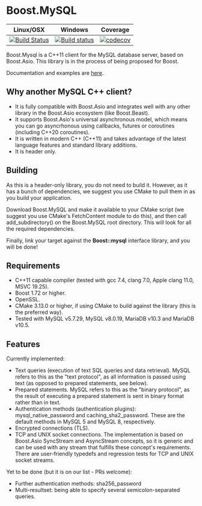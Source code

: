 # Boost.MySQL

 Linux/OSX | Windows | Coverage
-----------|---------|----------
[![Build Status](https://travis-ci.com/anarthal/mysql.png?branch=master)](https://github.com/anarthal/mysql) | [![Build status](https://ci.appveyor.com/api/projects/status/slqnb8mt91v33p1y/branch/master?svg=true)](https://ci.appveyor.com/project/anarthal/mysql/branch/master) | [![codecov](https://codecov.io/gh/anarthal/mysql/branch/master/graph/badge.svg)](https://codecov.io/gh/anarthal/mysql-asio/branch/master) | [![Build docs](https://github.com/anarthal/mysql/actions/workflows/build-docs.yml/badge.svg)](https://github.com/anarthal/mysql/actions/workflows/build-docs.yml)

Boost.Mysql is a C++11 client for the MySQL database server, based on Boost.Asio.
This library is in the process of being proposed for Boost.

Documentation and examples are [here](https://anarthal.github.io/mysql/index.html).

## Why another MySQL C++ client?

- It is fully compatible with Boost.Asio and integrates well with any other
  library in the Boost.Asio ecosystem (like Boost.Beast).
- It supports Boost.Asio's universal asynchronous model, which means you can
  go asyncrhonous using callbacks, futures or coroutines (including C++20 coroutines).
- It is written in modern C++ (C++11) and takes advantage of the latest language
  features and standard library additions.
- It is header only.

## Building

As this is a header-only library, you do not need to build it. However, as it
has a bunch of dependencies, we suggest you use CMake to pull them in as you build
your application.

Download Boost.MySQL and make it available to your CMake script (we suggest you use
CMake's FetchContent module to do this), and then call add_subdirectory() on the
Boost.MySQL root directory. This will look for all the required dependencies.

Finally, link your target against the **Boost::mysql** interface library, and you will be done!

## Requirements

- C++11 capable compiler (tested with gcc 7.4, clang 7.0, Apple clang 11.0, MSVC 19.25).
- Boost 1.72 or higher.
- OpenSSL.
- CMake 3.13.0 or higher, if using CMake to build against the library (this is the preferred way).
- Tested with MySQL v5.7.29, MySQL v8.0.19, MariaDB v10.3 and MariaDB v10.5.

## Features

Currently implemented:
- Text queries (execution of text SQL queries and data retrieval).
  MySQL refers to this as the "text protocol", as all information is passed using text
  (as opposed to prepared statements, see below).
- Prepared statements. MySQL refers to this as the "binary protocol", as the result
  of executing a prepared statement is sent in binary format rather than in text.
- Authentication methods (authentication plugins): mysql_native_password and
  caching_sha2_password. These are the default methods in MySQL 5 and MySQL 8,
  respectively.
- Encrypted connections (TLS).
- TCP and UNIX socket connections. The implementation is based on Boost.Asio
  SyncStream and AsyncStream concepts, so it is generic and can be used with
  any stream that fulfills these concept's requirements. There are user-friendly
  typedefs and regression tests for TCP and UNIX socket streams.

Yet to be done (but it is on our list - PRs welcome):

- Further authentication methods: sha256_password
- Multi-resultset: being able to specify several semicolon-separated queries. 


